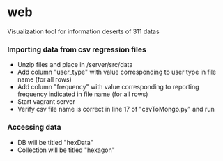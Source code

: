 # web
Visualization tool for information deserts of 311 datas

### Importing data from csv regression files
- Unzip files and place in /server/src/data
- Add column "user_type" with value corresponding to user type in file name (for all rows)
- Add column "frequency" with value corresponding to reporting frequency indicated in file name (for all rows)
- Start vagrant server
- Verify csv file name is correct in line 17 of "csvToMongo.py" and run

### Accessing data
- DB will be titled "hexData"
- Collection will be titled "hexagon"
